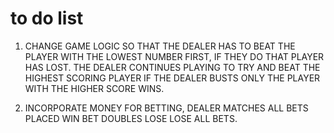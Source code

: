 # to do list

1. CHANGE GAME LOGIC SO THAT THE DEALER HAS TO BEAT THE PLAYER WITH THE LOWEST NUMBER FIRST, IF THEY DO THAT PLAYER HAS LOST. THE DEALER CONTINUES PLAYING TO TRY AND BEAT THE HIGHEST SCORING PLAYER IF THE DEALER BUSTS ONLY THE PLAYER WITH THE HIGHER SCORE WINS.

2. INCORPORATE MONEY FOR BETTING, DEALER MATCHES ALL BETS PLACED WIN BET DOUBLES LOSE LOSE ALL BETS.

<!--
DONE
add in functionality check that if the active player has a A it can be used for which ever is higher without going bust

currently in the game an A is counted as a 1. this needs to be changed to count as an 10 unless it makes the player bust and then should count as a 1.

on each new card a check should be made to see if there is any A in the hand if so the first one should be changed to a 1 until all A are counted as 1 or there are none left.

create an array which keeps track of how many A are beinbg tracked as 10s, each time one needs to be changed remnove it from the array, if the player will still go bust check if they can change any As before declaring they are bust. -->

